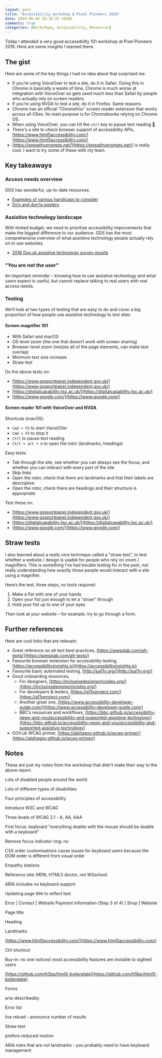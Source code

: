```yaml
---
layout: post
title: "Accessibility workshop @ Pixel Pioneers 2019"
date: 2019-06-06 16:10:22 +0200
comments: true
categories: [Workshops, Accessibility, Resources]
---
```


Today I attended a very good accessibility 101 workshop at Pixel Pioneers 2019. Here are some insights I learned there.

<!-- more -->

## The gist

Here are some of the key things I had no idea about that surprised me.

- If you’re using VoiceOver to test a site, do it in Safari. Doing this in Chrome is basically a waste of time, Chrome is much worse at integration with VoiceOver so gets used much less than Safari by people who actually rely on screen readers.
- If you’re using NVDA to test a site, do it in Firefox. Same reasons.
- Chrome has an official "ChromeVox" screen reader extension that works across all OSes. Its main purpose is for Chromebooks relying on Chrome OS.
- When using VoiceOver, you can hit the `ctrl` key to pause text reading 🤯.
- There's a site to check browser support of accessibility APIs, [https://www.html5accessibility.com/](https://www.html5accessibility.com/)
- [https://empathyprompts.net/](https://empathyprompts.net/) is really cool. I want to try some of these with my team.

## Key takeaways

### Access needs overview

GDS has wonderful, up-to-date resources.

- [Examples of various handicaps to consider](https://accessibility.blog.gov.uk/2016/05/16/consider-the-range-of-people-that-will-use-your-product-or-service/)
- [Do’s and don’ts posters](https://accessibility.blog.gov.uk/2016/09/02/dos-and-donts-on-designing-for-accessibility/)

### Assistive technology landscape

With limited budget, we need to prioritise accessibility improvements that make the biggest difference to our audience. GDS has the most comprehensive overview of what assistive technology people actually rely on to use websites.

- [2016 Gov.uk assistive technology survey results](https://accessibility.blog.gov.uk/2016/11/01/results-of-the-2016-gov-uk-assistive-technology-survey/)

### "You are not the user"

An important reminder – knowing how to use assistive technology and what users expect is useful, but cannot replace talking to real users with real access needs.

### Testing

We’ll look at two types of testing that are easy to do and cover a big proportion of how people use assistive technology to test sites

#### Screen magnifier 101

- With Safari and macOS
- OS-level zoom (the one that doesn’t work with screen sharing)
- Browser-level zoom (resizes all of the page elements, can make text overlap)
- Minimum text size increase
- Straw test

Do the above tests on:

- [https://www.gosportpanel.independent.gov.uk/](https://www.gosportpanel.independent.gov.uk/)
- [https://digitalcapability.jisc.ac.uk/](https://digitalcapability.jisc.ac.uk/)
- [https://www.google.com/](https://www.google.com/)

#### Screen reader 101 with VoiceOver and NVDA

Shortcuts (macOS):

- `Cmd + F5` to start VoiceOVer
- `Cmd + F5` to stop it
- `Ctrl` to pause text reading
- `Ctrl + alt + U` to open the rotor (landmarks, headings)

Easy tests:

- Tab through the site, see whether you can always see the focus, and whether you can interact with every part of the site
- Skip links
- Open the rotor, check that there are landmarks and that their labels are descriptive
- Open the rotor, check there are headings and their structure is appropriate

Test these on:

- [https://www.gosportpanel.independent.gov.uk/](https://www.gosportpanel.independent.gov.uk/)
- [https://digitalcapability.jisc.ac.uk/](https://digitalcapability.jisc.ac.uk/)
- [https://www.google.com/](https://www.google.com/)

## Straw tests

I also learned about a really nice technique called a "straw test", to test whether a website / design is usable for people who rely on zoom / magnifiers. This is something I’ve had trouble testing for in the past, not really understanding how exactly those people would interact with a site using a magnifier.

Here’s the test, three steps, no tools required:

1. Make a fist with one of your hands
2. Open your fist just enough to let a "straw" through
3. Hold your fist up to one of your eyes

Then look at your website – for example, try to go through a form.

## Further references

Here are cool links that are relevant:

- Great reference on alt text best practices, [https://axesslab.com/alt-texts/](https://axesslab.com/alt-texts/)
- Favourite browser extension for accessibility testing, [https://accessibilityinsights.io](https://accessibilityinsights.io)
- Favourite basic automated testing, [http://pa11y.org/](http://pa11y.org/)
- Good onboarding resources,
  - For designers, [https://inclusivedesignprinciples.org/](https://inclusivedesignprinciples.org/)
  - For developers & testers, [https://a11yproject.com/](https://a11yproject.com/)
  - Another great one, [https://www.accessibility-developer-guide.com/](https://www.accessibility-developer-guide.com/)
  - BBC’s resources and workflows, [https://bbc.github.io/accessibility-news-and-you/accessibility-and-supported-assistive-technology](https://bbc.github.io/accessibility-news-and-you/accessibility-and-supported-assistive-technology)
- GOV.uk WCAG primer, [https://alphagov.github.io/wcag-primer/](https://alphagov.github.io/wcag-primer/)

## Notes

These are just my notes from the workshop that didn’t make their way to the above report.

Lots of disabled people around the world

Lots of different types of disabilities

Four principles of accessibility

Introduce W3C and WCAG

Three levels of WCAG 2.1 - A, AA, AAA

First focus: keyboard "everything doable with the mouse should be doable with a keyboard"

Remove focus indicator ring: no

CSS order customisations cause issues for keyboard users because the DOM order is different from visual order

Empathy stations

Reference site: MDN, HTML5 doctor, not W3school

ARIA includes no keyboard support

Updating page title to reflect test

Error | Contact | Website
Payment information (Step 3 of 4) | Shop | Website

Page title

Heading

Landmarks

[https://www.html5accessibility.com/](https://www.html5accessibility.com/)

Ctrl shortcut

Buy-in: no one notices! most accessibility features are invisible to sighted users

[https://github.com/h5bp/html5-boilerplate](https://github.com/h5bp/html5-boilerplate)

Forms

aria-describedby

Error list

live reload - announce number of results

Straw test

prefers-reduced-motion

ARIA roles that are not landmarks - you probably need to have keyboard management
